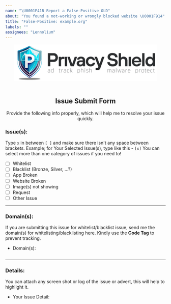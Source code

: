 ```yaml
---
name: "\U0001F41B Report a False-Positive OLD"
about: "You found a not-working or wrongly blocked website \U0001F914"
title: "False-Positive: example.org"
labels: ""
assignees: "Lennolium"
---
```


<!--- Logo -->

<div align="center">  
<picture>
  <source media="(prefers-color-scheme: dark)" srcset="https://github.com/Lennolium/PrivacyShield/raw/master/img/banner_dark.png" width="450vw">
  <source media="(prefers-color-scheme: light)" srcset="https://github.com/Lennolium/PrivacyShield/raw/master/img/banner_light.png" width="450vw">
  <img alt="PrivacyShield Banner" src="https://github.com/Lennolium/PrivacyShield/raw/master/img/banner_light.png" width="450vw">
</picture>
</div>
<br>

<h2 align="center">Issue Submit Form</h2>
<div align="center">
  Provide the following info properly, which will help me to resolve your issue quickly.
</div>

<!-- Select The Issue Category -->
### Issue(s):
Type `x` in between `[ ]` and make sure there isn't any space between brackets. Example; for Your Selected Issue(s), type like this - `[x]` 
You can select more than one category of issues if you need to!

- [ ] Whitelist
- [ ] Blacklist (Bronze, Silver, ...?)
- [ ] App Broken
- [ ] Website Broken
- [ ] Image(s) not showing
- [ ] Request
- [ ] Other Issue

<!-- Type the **[x]** carefully -->
<!-- To prevent tracking, wrap the website URL in a Code tag please. **mandatory** -->
<hr>

### Domain(s):
If you are submitting this issue for whitelist/blacklist issue, send me the domain(s) for whitelisting/blacklisting here. Kindly use the **Code Tag** to prevent tracking.
<!------------------ Type after this tag ------------------->
- Domain(s):
<!-- Type the domain(s) between ```  tags -->
```

```
<!------------------ Type before this tag ------------------>

<!-- Example; for **Whitelisting/Blacklisting/Log** type at the beginning and ending of the list.

```
example.com
sub.example.com
```
-->
<hr>

### Details:
You can attach any screen shot or log of the issue or advert, this will help to highlight it.
<!------------------ Type after this tag ------------------->
- Your Issue Detail: 




<!------------------ Type before this tag ------------------>
<!-- Just a description of the issue when you visit the site/use app/software. Or steps on reproducing this -->
